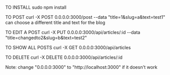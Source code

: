 TO INSTALL
sudo npm install

TO POST
curl -X POST 0.0.0.0:3000/post --data "title=1&slug=a&text=test1"
can choose a different title and text for the blog

TO EDIT A POST
curl -X  PUT 0.0.0.0:3000/api/articles/:id --data "title=changedto2&slug=b&text=test2"

TO SHOW ALL POSTS
curl -X  GET 0.0.0.0:3000/api/articles

TO DELETE
curl -X DELETE 0.0.0.0:3000/api/articles/:id

Note: change "0.0.0.0:3000" to "http://localhost:3000" if it doesn't work